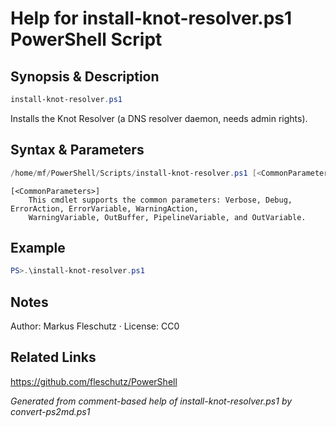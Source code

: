 # Help for install-knot-resolver.ps1 PowerShell Script

## Synopsis & Description
```powershell
install-knot-resolver.ps1
```

Installs the Knot Resolver (a DNS resolver daemon, needs admin rights).

## Syntax & Parameters
```powershell
/home/mf/PowerShell/Scripts/install-knot-resolver.ps1 [<CommonParameters>]
```

```
[<CommonParameters>]
    This cmdlet supports the common parameters: Verbose, Debug, ErrorAction, ErrorVariable, WarningAction, 
    WarningVariable, OutBuffer, PipelineVariable, and OutVariable.
```

## Example
```powershell
PS>.\install-knot-resolver.ps1
```


## Notes
Author: Markus Fleschutz · License: CC0

## Related Links
https://github.com/fleschutz/PowerShell

*Generated from comment-based help of install-knot-resolver.ps1 by convert-ps2md.ps1*
